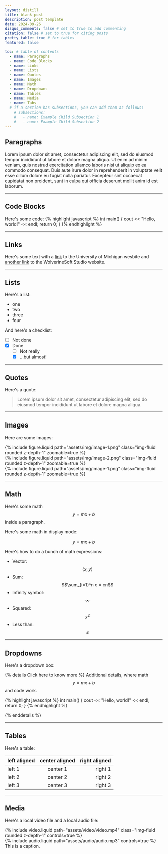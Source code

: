 ```yaml
---
layout: distill
title: blank post
description: post template
date: 2024-09-26
disqus_comments: false # set to true to add commenting
citation: false # set to true for citing posts
pretty_table: true # for tables
featured: false

toc: # table of contents
  - name: Paragraphs
  - name: Code Blocks
  - name: Links
  - name: Lists
  - name: Quotes
  - name: Images
  - name: Math
  - name: Dropdowns
  - name: Tables
  - name: Media
  - name: Tabs
  # if a section has subsections, you can add them as follows:
    # subsections:
    #   - name: Example Child Subsection 1
    #   - name: Example Child Subsection 2
---
```


## Paragraphs

Lorem ipsum dolor sit amet, consectetur adipiscing elit, sed do eiusmod tempor incididunt ut labore et dolore magna aliqua. Ut enim ad minim veniam, quis nostrud exercitation ullamco laboris nisi ut aliquip ex ea commodo consequat. Duis aute irure dolor in reprehenderit in voluptate velit esse cillum dolore eu fugiat nulla pariatur. Excepteur sint occaecat cupidatat non proident, sunt in culpa qui officia deserunt mollit anim id est laborum.

---

## Code Blocks

Here's some code:
{% highlight javascript %}
int main() {
    cout << "Hello, world!" << endl;
    return 0;
}
{% endhighlight %}

---

## Links

Here's some text with a [link](https://umich.edu/) to the University of Michigan wesbite and [another link](https://www.wolverinesoft.org/about-wolverinesoft-studio) to the WolverineSoft Studio website.

---

## Lists

Here's a list:
- one
- two
- three
- four

And here's a checklist:
- [ ] Not done
- [x] Done
  - [ ] Not really
  - [x] ...but almost!

---

## Quotes

Here's a quote:

> Lorem ipsum dolor sit amet, consectetur adipiscing elit, sed do eiusmod tempor incididunt ut labore et dolore magna aliqua.

---

## Images

Here are some images:

<div class="row mt-3">
    <div class="col-sm mt-3 mt-md-0">
        {% include figure.liquid path="assets/img/image-1.png" class="img-fluid rounded z-depth-1" zoomable=true %}
    </div>
    <div class="col-sm mt-3 mt-md-0">
        {% include figure.liquid path="assets/img/image-2.png" class="img-fluid rounded z-depth-1" zoomable=true %}
    </div>
    <div class="col-sm mt-3 mt-md-0">
        {% include figure.liquid path="assets/img/image-1.png" class="img-fluid rounded z-depth-1" zoomable=true %}
    </div>
</div>

---

## Math

Here's some math $$y = mx + b$$ inside a paragraph.

Here's some math in display mode:

$$
y = mx + b
$$

Here's how to do a bunch of math expressions:

- Vector: $$\langle x, y \rangle$$
- Sum: $$\sum_{i=1}^n c = cn$$
- Infinity symbol: $$\infty$$
- Squared: $$x^2$$
- Less than: $$\leq$$

---

## Dropdowns

Here's a dropdown box:

{% details Click here to know more %}
Additional details, where math $$y = mx + b$$ and code work.

{% highlight javascript %}
int main() {
    cout << "Hello, world!" << endl;
    return 0;
}
{% endhighlight %}

{% enddetails %}

---

## Tables

Here's a table:

| left aligned | center aligned | right aligned |
| :----------- | :------------: | ------------: |
| left 1       |    center 1    |       right 1 |
| left 2       |    center 2    |       right 2 |
| left 3       |    center 3    |       right 3 |

---

## Media

Here's a local video file and a local audio file:

<div class="row mt-3">
    <div class="col-sm mt-3 mt-md-0">
        {% include video.liquid path="assets/video/video.mp4" class="img-fluid rounded z-depth-1" controls=true %}
    </div>
    <div class="col-sm mt-3 mt-md-0">
        {% include audio.liquid path="assets/audio/audio.mp3" controls=true %}
    </div>
</div>
<div class="caption">
    This is a caption.
</div>
